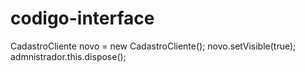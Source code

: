 codigo-interface
================

CadastroCliente novo = new CadastroCliente();
novo.setVisible(true);
admnistrador.this.dispose();
